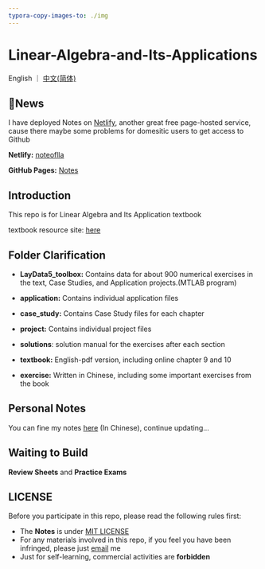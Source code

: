 ```yaml
---
typora-copy-images-to: ./img
---
```


# Linear-Algebra-and-Its-Applications

English ｜ [中文(简体)](README-zh-CN.md)

## 📣News

I have deployed Notes on <a href="https://www.netlify.com/">Netlify</a>, another great free page-hosted service, cause there maybe some problems for domesitic users to get access to Github

**Netlify:** <a href="https://notesoflla.netlify.app/">noteoflla</a>

**GitHub Pages:** <a href="https://ascendho.github.io/Linear-Algebra-and-Its-Applications/">Notes</a>



## Introduction

This repo is for Linear Algebra and Its Application textbook

textbook resource site: [here](https://wps.pearsoned.com/aw_lay_linearalgebra_5/)




## Folder Clarification

- **LayData5_toolbox:** Contains data for about 900 numerical exercises in the text, Case Studies, and Application projects.(MTLAB program)

- **application:** Contains individual application files

- **case_study:** Contains Case Study files for each chapter

- **project:** Contains individual project files

- **solutions**: solution manual for the exercises after each section

- **textbook:** English-pdf version, including online chapter 9 and 10

- **exercise:** Written in Chinese, including some important exercises from the book



## Personal Notes

You can fine my notes [here](https://notesoflla.netlify.app/) (In Chinese), continue updating...



## Waiting to Build

**Review Sheets** and **Practice Exams**



## LICENSE

Before you participate in this repo, please read the following rules first:

- The **Notes** is under <a href="https://github.com/ascendho/Linear-Algebra-and-Its-Applications/blob/master/LICENSE">MIT LICENSE</a>
- For any materials involved in this repo, if you feel you have been infringed, please just [email](mailto:ascendho@outlook.com) me
- Just for self-learning, commercial activities are **forbidden**

